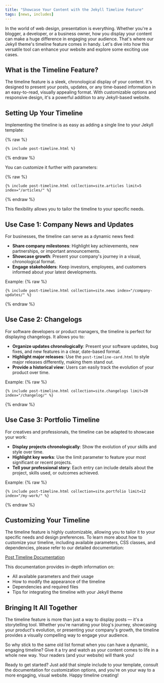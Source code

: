 ```yaml
---
title: "Showcase Your Content with the Jekyll Timeline Feature"
tags: [news, includes]
---
```


In the world of web design, presentation is everything. Whether you're a blogger, a developer, or a business owner, how you display your content can make a huge difference in engaging your audience. That's where our Jekyll theme's timeline feature comes in handy. Let's dive into how this versatile tool can enhance your website and explore some exciting use cases.

## What is the Timeline Feature?

The timeline feature is a sleek, chronological display of your content. It's designed to present your posts, updates, or any time-based information in an easy-to-read, visually appealing format. With customizable options and responsive design, it's a powerful addition to any Jekyll-based website.

## Setting Up Your Timeline

Implementing the timeline is as easy as adding a single line to your Jekyll template:

{% raw %}
```liquid
{% include post-timeline.html %}
```
{% endraw %}

You can customize it further with parameters:

{% raw %}
```liquid
{% include post-timeline.html collection=site.articles limit=5 index="/articles/" %}
```
{% endraw %}

This flexibility allows you to tailor the timeline to your specific needs.

## Use Case 1: Company News and Updates

For businesses, the timeline can serve as a dynamic news feed:

- **Share company milestones**: Highlight key achievements, new partnerships, or important announcements.
- **Showcase growth**: Present your company's journey in a visual, chronological format.
- **Engage stakeholders**: Keep investors, employees, and customers informed about your latest developments.

Example:
{% raw %}
```liquid
{% include post-timeline.html collection=site.news index="/company-updates/" %}
```
{% endraw %}

## Use Case 2: Changelogs

For software developers or product managers, the timeline is perfect for displaying changelogs. It allows you to:

- **Organize updates chronologically**: Present your software updates, bug fixes, and new features in a clear, date-based format.
- **Highlight major releases**: Use the `post-timeline-card.html` to style major releases differently, making them stand out.
- **Provide a historical view**: Users can easily track the evolution of your product over time.

Example:
{% raw %}
```liquid
{% include post-timeline.html collection=site.changelogs limit=20 index="/changelog/" %}
```
{% endraw %}

## Use Case 3: Portfolio Timeline

For creatives and professionals, the timeline can be adapted to showcase your work:

- **Display projects chronologically**: Show the evolution of your skills and style over time.
- **Highlight key works**: Use the limit parameter to feature your most significant or recent projects.
- **Tell your professional story**: Each entry can include details about the project, skills used, or outcomes achieved.

Example:
{% raw %}
```liquid
{% include post-timeline.html collection=site.portfolio limit=12 index="/my-work/" %}
```
{% endraw %}

## Customizing Your Timeline

The timeline feature is highly customizable, allowing you to tailor it to your specific needs and design preferences. To learn more about how to customize your timeline, including available parameters, CSS classes, and dependencies, please refer to our detailed documentation:

[Post Timeline Documentation](../_docs/includes/post-timeline.md)

This documentation provides in-depth information on:

- All available parameters and their usage
- How to modify the appearance of the timeline
- Dependencies and required files
- Tips for integrating the timeline with your Jekyll theme

## Bringing It All Together

The timeline feature is more than just a way to display posts — it's a storytelling tool. Whether you're narrating your blog's journey, showcasing your product's evolution, or presenting your company's growth, the timeline provides a visually compelling way to engage your audience.

So why stick to the same old list format when you can have a dynamic, engaging timeline? Give it a try and watch as your content comes to life in a whole new way. Your readers (and your website) will thank you!

Ready to get started? Just add that simple include to your template, consult the documentation for customization options, and you're on your way to a more engaging, visual website. Happy timeline creating!
